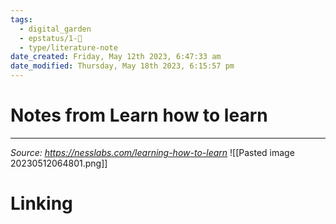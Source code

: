```yaml
---
tags:
  - digital_garden
  - epstatus/1-🌱
  - type/literature-note
date_created: Friday, May 12th 2023, 6:47:33 am
date_modified: Thursday, May 18th 2023, 6:15:57 pm
---
```

# Notes from Learn how to learn

***
*Source: https://nesslabs.com/learning-how-to-learn*
![[Pasted image 20230512064801.png]]



# Linking


